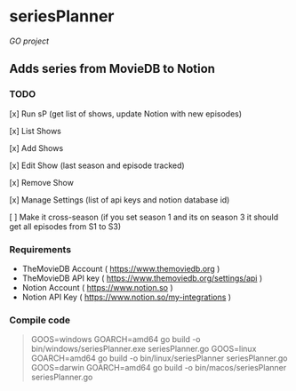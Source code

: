 # seriesPlanner
_GO project_

## Adds series from MovieDB to Notion

### TODO

[x] Run sP (get list of shows, update Notion with new episodes)

[x] List Shows

[x] Add Shows

[x] Edit Show (last season and episode tracked)

[x] Remove Show

[x] Manage Settings (list of api keys and notion database id)

[ ] Make it cross-season (if you set season 1 and its on season 3 it should get all episodes from S1 to S3)


### Requirements

* TheMovieDB Account ( https://www.themoviedb.org )
* TheMovieDB API key ( https://www.themoviedb.org/settings/api )
* Notion Account ( https://www.notion.so )
* Notion API Key ( https://www.notion.so/my-integrations )


### Compile code

> GOOS=windows GOARCH=amd64 go build -o bin/windows/seriesPlanner.exe seriesPlanner.go
> GOOS=linux GOARCH=amd64 go build -o bin/linux/seriesPlanner seriesPlanner.go
> GOOS=darwin GOARCH=amd64 go build -o bin/macos/seriesPlanner seriesPlanner.go
